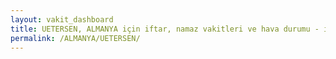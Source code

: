 ```yaml
---
layout: vakit_dashboard
title: UETERSEN, ALMANYA için iftar, namaz vakitleri ve hava durumu - ilçe/eyalet seç
permalink: /ALMANYA/UETERSEN/
---
```


<script type="text/javascript">
  var GLOBAL_COUNTRY = 'ALMANYA';
  var GLOBAL_CITY = 'UETERSEN';
  var GLOBAL_STATE = '';
  var lat = 72;
  var lon = 21;
</script>
